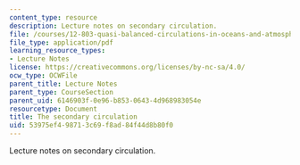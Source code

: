 ```yaml
---
content_type: resource
description: Lecture notes on secondary circulation.
file: /courses/12-803-quasi-balanced-circulations-in-oceans-and-atmospheres-fall-2009/53975ef498713c69f8ad84f44d8b80f0_MIT12_803F09_lec14.pdf
file_type: application/pdf
learning_resource_types:
- Lecture Notes
license: https://creativecommons.org/licenses/by-nc-sa/4.0/
ocw_type: OCWFile
parent_title: Lecture Notes
parent_type: CourseSection
parent_uid: 6146903f-0e96-b853-0643-4d968983054e
resourcetype: Document
title: The secondary circulation
uid: 53975ef4-9871-3c69-f8ad-84f44d8b80f0
---
```

Lecture notes on secondary circulation.